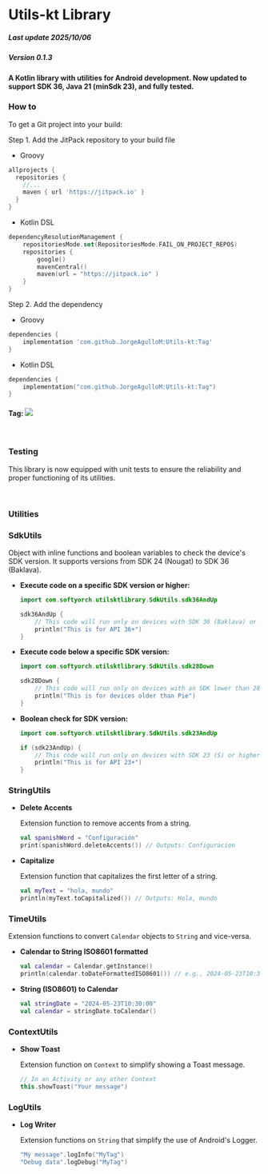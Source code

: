 # Utils-kt Library

##### Last update 2025/10/06
##### Version 0.1.3

#### A Kotlin library with utilities for Android development. Now updated to support SDK 36, Java 21 (minSdk 23), and fully tested.

### How to
To get a Git project into your build:

Step 1. Add the JitPack repository to your build file

- Groovy
```groovy
allprojects {
  repositories {
    //...
    maven { url 'https://jitpack.io' }
  }
}
```

- Kotlin DSL
```kotlin
dependencyResolutionManagement {
    repositoriesMode.set(RepositoriesMode.FAIL_ON_PROJECT_REPOS)
    repositories {
        google()
        mavenCentral()
        maven(url = "https://jitpack.io" )
    }
}
```
Step 2. Add the dependency

- Groovy
```groovy
dependencies {
    implementation 'com.github.JorgeAgulloM:Utils-kt:Tag'
}
```
- Kotlin DSL
```kotlin
dependencies {
    implementation("com.github.JorgeAgulloM:Utils-kt:Tag")
}
```
#### Tag: [![](https://jitpack.io/v/JorgeAgulloM/Utils-kt.svg)](https://jitpack.io/#JorgeAgulloM/Utils-kt)

<br>

### Testing

This library is now equipped with unit tests to ensure the reliability and proper functioning of its utilities.

<br>

### Utilities

### SdkUtils

Object with inline functions and boolean variables to check the device's SDK version. It supports versions from SDK 24 (Nougat) to SDK 36 (Baklava).

- **Execute code on a specific SDK version or higher:**

    ```kotlin
    import com.softyorch.utilsktlibrary.SdkUtils.sdk36AndUp

    sdk36AndUp {
        // This code will run only on devices with SDK 36 (Baklava) or higher.
        println("This is for API 36+")
    }
    ```

- **Execute code below a specific SDK version:**

    ```kotlin
    import com.softyorch.utilsktlibrary.SdkUtils.sdk28Down

    sdk28Down {
        // This code will run only on devices with an SDK lower than 28 (Pie).
        println("This is for devices older than Pie")
    }
    ```

- **Boolean check for SDK version:**

    ```kotlin
    import com.softyorch.utilsktlibrary.SdkUtils.sdk23AndUp

    if (sdk23AndUp) {
        // This code will run only on devices with SDK 23 (S) or higher.
        println("This is for API 23+")
    }
    ```

### StringUtils

- **Delete Accents**

    Extension function to remove accents from a string.
    ```kotlin
    val spanishWord = "Configuración"
    print(spanishWord.deleteAccents()) // Outputs: Configuracion
    ```

- **Capitalize**

    Extension function that capitalizes the first letter of a string.
    ```kotlin
    val myText = "hola, mundo"
    println(myText.toCapitalized()) // Outputs: Hola, mundo
    ```

### TimeUtils

Extension functions to convert `Calendar` objects to `String` and vice-versa.

- **Calendar to String ISO8601 formatted**
    ```kotlin
    val calendar = Calendar.getInstance()
    println(calendar.toDateFormattedISO8601()) // e.g., 2024-05-23T10:30:00
    ```

- **String (ISO8601) to Calendar**
    ```kotlin
    val stringDate = "2024-05-23T10:30:00"
    val calendar = stringDate.toCalendar()
    ```

### ContextUtils

- **Show Toast**

    Extension function on `Context` to simplify showing a Toast message.
    ```kotlin
    // In an Activity or any other Context
    this.showToast("Your message")
    ```

### LogUtils

- **Log Writer**

    Extension functions on `String` that simplify the use of Android's Logger.
    ```kotlin
    "My message".logInfo("MyTag")
    "Debug data".logDebug("MyTag")
    ```
